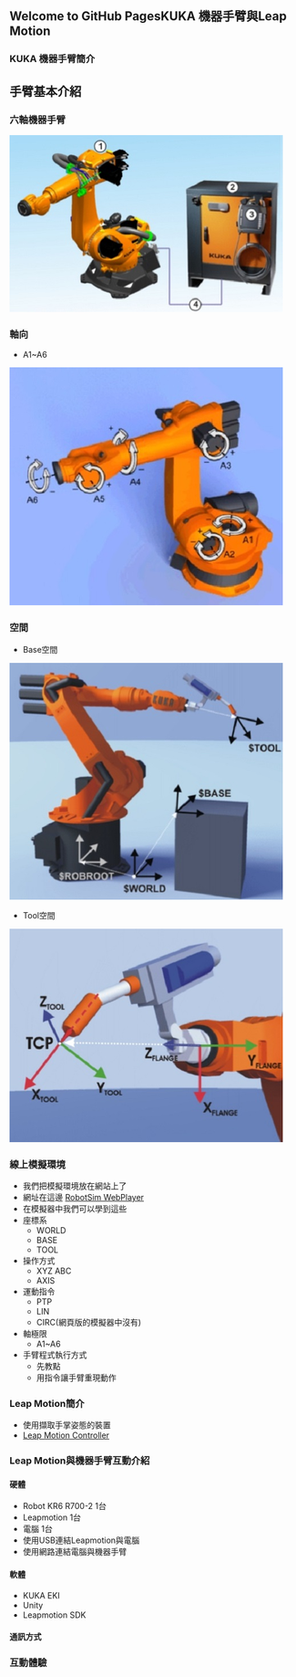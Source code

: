 ## Welcome to GitHub PagesKUKA 機器手臂與Leap Motion

### KUKA 機器手臂簡介

## 手臂基本介紹
### 六軸機器手臂
![Image](./img/RobotSystem.jpg)

### 軸向
- A1~A6 

![Image](./img/RobotAxis.jpg)

### 空間
- Base空間

![Image](./img/RobotCoordinateSystem.jpg)

- Tool空間

![Image](./img/Tool.jpg) 

### 線上模擬環境
- 我們把模擬環境放在網站上了
- 網址在這邊  [RobotSim WebPlayer](http://www.wtech.com.tw/robotsim/demo)
- 在模擬器中我們可以學到這些
- 座標系
  - WORLD
  - BASE
  - TOOL  
- 操作方式
  - XYZ ABC
  - AXIS
- 運動指令
  - PTP
  - LIN
  - CIRC(網頁版的模擬器中沒有) 
- 軸極限  
  - A1~A6
- 手臂程式執行方式
  - 先教點
  - 用指令讓手臂重現動作

### Leap Motion簡介
  - 使用擷取手掌姿態的裝置
  - [Leap Motion Controller](https://www.ultraleap.com/product/leap-motion-controller/)
  
### Leap Motion與機器手臂互動介紹

#### 硬體
- Robot KR6 R700-2 1台
- Leapmotion 1台
- 電腦 1台
- 使用USB連結Leapmotion與電腦
- 使用網路連結電腦與機器手臂
#### 軟體
- KUKA EKI
- Unity
- Leapmotion SDK
#### 通訊方式

### 互動體驗



<!--stackedit_data:
eyJoaXN0b3J5IjpbMTEwMzg5MzE5LC0xODk0NjA5MjU0LC04Nj
A1NDIzNzcsLTQzMjA0MjA1MV19
-->